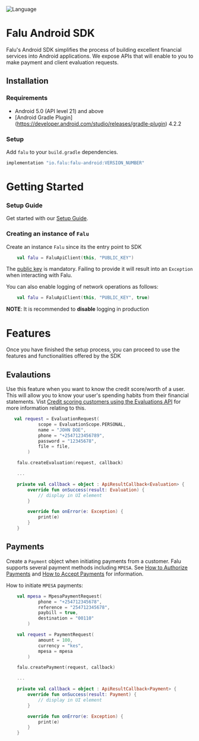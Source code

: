 ![Language](https://img.shields.io/badge/language-Kotlin%205.0-green.svg)

# Falu Android SDK

Falu's Android SDK simplifies the process of building excellent financial services into Android applications.
We expose APIs that will enable to you to make payment and client evaluation requests.

## Installation

### Requirements
* Android 5.0 (API level 21) and above
* [Android Gradle Plugin] (https://developer.android.com/studio/releases/gradle-plugin) 4.2.2

### Setup
Add `falu` to your `build.gradle` dependencies.

```gradle
implementation "io.falu:falu-android:VERSION_NUMBER"
```
# Getting Started

### Setup Guide
Get started with our [Setup Guide](https://docs.falu.io/guides/developer/quickstart).


### Creating an instance of `Falu`

Create an instance `Falu` since its the entry point to SDK

```kotlin
    val falu = FaluApiClient(this, "PUBLIC_KEY")
```
The [public key](https://docs.falu.io/guides/keys) is mandatory. Failing to provide it will result into an `Exception` when interacting with Falu.

You can also enable logging of network operations as follows:
```kotlin
    val falu = FaluApiClient(this, "PUBLIC_KEY", true)
```
**NOTE**: It is recommended to **disable** logging in production

# Features

Once you have finished the setup process, you can proceed to use the features and functionalities offered by the SDK


## Evalautions

Use this feature when you want to know the credit score/worth of a  user.
This will allow you to know your user's spending habits from their financial statements.
Vist [Credit scoring customers using the Evaluations API](https://docs.falu.io/guides/evaluations) for more information relating to this.

```kotlin
   val request = EvaluationRequest(
            scope = EvaluationScope.PERSONAL,
            name = "JOHN DOE",
            phone = "+2547123456789",
            password = "12345678",
            file = file,
        )

    falu.createEvaluation(request, callback)

    ...

    private val callback = object : ApiResultCallback<Evaluation> {
        override fun onSuccess(result: Evaluation) {
            // display in UI element
        }

        override fun onError(e: Exception) {
            print(e)
        }
    }    
```

## Payments

Create a `Payment` object when initiating payments from a customer.
Falu supports several payment methods including `MPESA`.
See [How to Authorize Payments](https://docs.falu.io/guides/payments/authorizations) and
[How to Accept Payments](https://docs.falu.io/guides/payments) for information.

How to initiate `MPESA` payments:

```kotlin
    val mpesa = MpesaPaymentRequest(
            phone = "+254712345678",
            reference = "254712345678",
            paybill = true,
            destination = "00110"
        )

    val request = PaymentRequest(
            amount = 100,
            currency = "kes",
            mpesa = mpesa
        )

    falu.createPayment(request, callback)  

    ...  

    private val callback = object : ApiResultCallback<Payment> {
        override fun onSuccess(result: Payment) {
            // display in UI element
        }

        override fun onError(e: Exception) {
            print(e)
        }
    } 
```